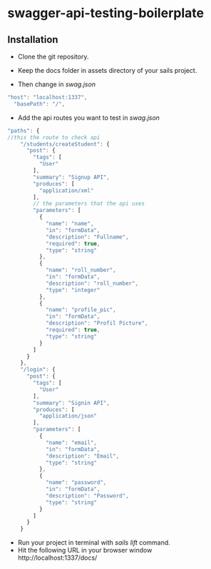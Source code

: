 # swagger-api-testing-boilerplate

## Installation

* Clone the git repository.

* Keep the docs folder in assets directory of your sails project.

* Then change in *swag.json*
```javascript
"host": "localhost:1337",
  "basePath": "/",
```

* Add the api routes you want to test in *swag.json*
```javascript
"paths": {  
//this the route to check api
    "/students/createStudent": {
      "post": {
        "tags": [
          "User"
        ],
        "summary": "Signup API",
        "produces": [
          "application/xml"
        ],
        // the parameters that the api uses
        "parameters": [
          {
            "name": "name",
            "in": "formData",
            "description": "Fullname",
            "required": true,
            "type": "string"
          },
          {
            "name": "roll_number",
            "in": "formData",
            "description": "roll_number",
            "type": "integer"
          },
          {
            "name": "profile_pic",
            "in": "formData",
            "description": "Profil Picture",
            "required": true,
            "type": "string"
          }
        ]
      }
    },
    "/login": {
      "post": {
        "tags": [
          "User"
        ],
        "summary": "Signin API",
        "produces": [
          "application/json"
        ],
        "parameters": [
          {
            "name": "email",
            "in": "formData",
            "description": "Email",
            "type": "string"
          },
          {
            "name": "password",
            "in": "formData",
            "description": "Password",
            "type": "string"
          }
        ]
      }
    }
```
* Run your project in terminal with *sails lift* command.
* Hit the following URL in your browser window
http://localhost:1337/docs/
